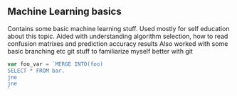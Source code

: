 ## Machine Learning basics
 Contains some basic machine learning stuff. Used mostly for self education about this topic.
 Aided with understanding algorithm selection, how to read confusion matrixes and prediction accuracy results
 Also worked with some basic branching etc git stuff to familiarize myself better with git
 
 ```javascript
 var foo_var = `MERGE INTO(foo)
 SELECT * FROM bar.
 jne
 jne
 `
 ```

